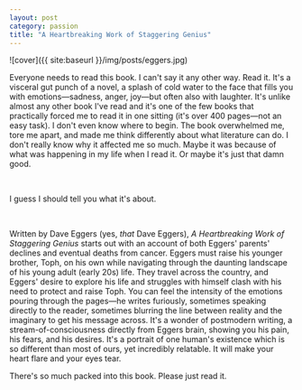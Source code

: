 ```yaml
---
layout: post
category: passion
title: "A Heartbreaking Work of Staggering Genius"
---
```

![cover]({{ site:baseurl }}/img/posts/eggers.jpg)

Everyone needs to read this book. I can't say it any other way. Read it. It's a visceral gut punch of a novel, a splash of cold water to the face that fills you with emotions—sadness, anger, joy—but often also with laughter. It's unlike almost any other book I've read and it's one of the few books that practically forced me to read it in one sitting (it's over 400 pages—not an easy task). I don't even know where to begin. The book overwhelmed me, tore me apart, and made me think differently about what literature can do. I don't really know why it affected me so much. Maybe it was because of what was happening in my life when I read it. Or maybe it's just that damn good. 

&nbsp;

I guess I should tell you what it's about.

&nbsp;

Written by Dave Eggers (yes, *that* Dave Eggers), *A Heartbreaking Work of Staggering Genius* starts out with an account of both Eggers' parents' declines and eventual deaths from cancer. Eggers must raise his younger brother, Toph, on his own while navigating through the daunting landscape of his young adult (early 20s) life. They travel across the country, and Eggers' desire to explore his life and struggles with himself clash with his need to protect and raise Toph. You can feel the intensity of the emotions pouring through the pages—he writes furiously, sometimes speaking directly to the reader, sometimes blurring the line between reality and the imaginary to get his message across. It's a wonder of postmodern writing, a stream-of-consciousness directly from Eggers brain, showing you his pain, his fears, and his desires. It's a portrait of one human's existence which is so different than most of ours, yet incredibly relatable. It will make your heart flare and your eyes tear.

There's so much packed into this book. Please just read it.
